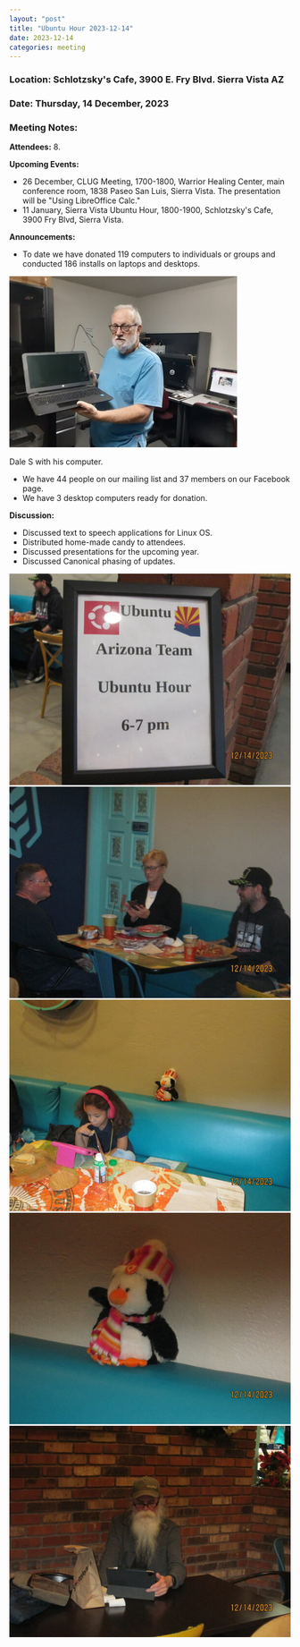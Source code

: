 ```yaml
---
layout: "post"
title: "Ubuntu Hour 2023-12-14"
date: 2023-12-14
categories: meeting
---
```


### Location: Schlotzsky's Cafe, 3900 E. Fry Blvd. Sierra Vista AZ

### Date: Thursday, 14 December, 2023

### Meeting Notes:

**Attendees:** 8.

**Upcoming Events:**
 * 26 December, CLUG Meeting, 1700-1800, Warrior Healing Center, main conference room, 1838 Paseo San Luis, Sierra Vista.  The presentation will be "Using LibreOffice Calc."
 * 11 January, Sierra Vista Ubuntu Hour, 1800-1900, Schlotzsky's Cafe, 3900 Fry Blvd, Sierra Vista.

**Announcements:**
 * To date we have donated 119 computers to individuals or groups and conducted 186 installs on laptops and desktops.

![alt text](https://raw.githubusercontent.com/CochiseLinuxUsersGroup/CochiseLinuxUsersGroup.github.io/master/images2/rsz_dale_snoddy_with_his_computer.jpg)

Dale S with his computer.

 * We have 44 people on our mailing list and 37 members on our Facebook page.
 * We have 3 desktop computers ready for donation.

**Discussion:**
 * Discussed text to speech applications for Linux OS.
 * Distributed home-made candy to attendees.
 * Discussed presentations for the upcoming year.
 * Discussed Canonical phasing of updates.

![alt text](https://raw.githubusercontent.com/CochiseLinuxUsersGroup/CochiseLinuxUsersGroup.github.io/master/images2/rsz_sv_ubuntuhour_2023-12-14_1.jpg)
![alt text](https://raw.githubusercontent.com/CochiseLinuxUsersGroup/CochiseLinuxUsersGroup.github.io/master/images2/rsz_sv_ubuntuhour_2023-12-14_2.jpg)
![alt text](https://raw.githubusercontent.com/CochiseLinuxUsersGroup/CochiseLinuxUsersGroup.github.io/master/images2/rsz_sv_ubuntuhour_2023-12-14_3.jpg)
![alt text](https://raw.githubusercontent.com/CochiseLinuxUsersGroup/CochiseLinuxUsersGroup.github.io/master/images2/rsz_sv_ubuntuhour_2023-12-14_4.jpg)
![alt text](https://raw.githubusercontent.com/CochiseLinuxUsersGroup/CochiseLinuxUsersGroup.github.io/master/images2/rsz_sv_ubuntuhour_2023-12-14_5.jpg)
